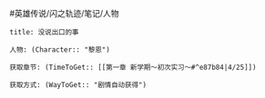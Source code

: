 #英雄传说/闪之轨迹/笔记/人物
```ad-note
title: 没说出口的事

人物: (Character:: "黎恩")

获取章节: (TimeToGet:: [[第一章 新学期～初次实习～#^e87b84|4/25]])

获取方式: (WayToGet:: "剧情自动获得")

```
